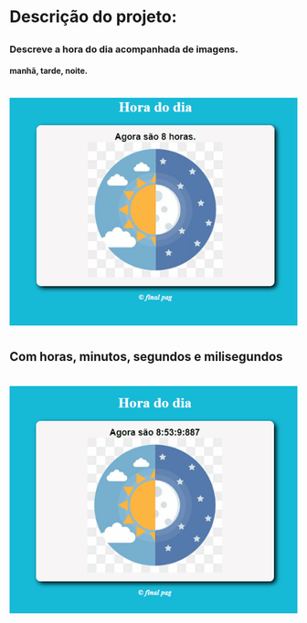 # Descrição do  projeto:
##

### Descreve a hora do dia acompanhada de imagens.
####  manhã, tarde, noite.

#
![](imagem/Proheto_horas_dia.gif)
#
## Com horas, minutos, segundos e milisegundos
#
![](imagem/Proheto_horas_dia2.gif)
